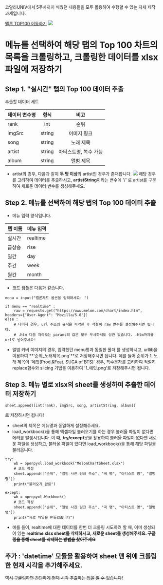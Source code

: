 코알라UNIV에서 5주차까지 배웠던 내용들을 모두 활용하여 수행할 수 있는 자체 제작 과제입니다.

[멜론 TOP100 이동하기](https://www.melon.com/chart/index.htm)
![](https://images.velog.io/images/soo01imm/post/0e04a72f-a2a5-4565-b13c-ff7d064f1de6/2020-05-22%20(1).png)
# 메뉴를 선택하여 해당 탭의 Top 100 차트의 목록을 크롤링하고, 크롤링한 데이터를 xlsx 파일에 저장하기
## Step 1. "실시간" 탭의 Top 100 데이터 추출
추출할 데이터 세트

| 데이터 변수명 | 형식 | 비고 |
|:----------|:----------:|:----------:|
| rank | int | 순위 |
| imgSrc | string | 이미지 링크 |
| song | string | 노래 제목 |
| artist | string | 아티스트명, 복수 가능 |
| album | string | 앨범 제목 |

* artist의 경우, 다음과 같이 **두 명 이상**의 artist인 경우가 존재합니다.
![](https://images.velog.io/images/soo01imm/post/afbc507f-2580-4e89-b47c-e8a51ddd88fd/%EB%B3%B5%EC%88%98%EC%9D%98%20writer.PNG)
해당 경우를 고려하여 데이터를 추출하시고, **artistString**이라는 변수에 '/' 로 artist를 구분하여 새로운 데이터 변수를 생성해주세요.
## Step 2. 메뉴를 선택하여 해당 탭의 Top 100 데이터 추출
* 메뉴 입력 양식입니다.

| 탭 이름 | 메뉴 입력 |
|:-------|:-------|
| 실시간 | realtime |  
| 급상승 | rise | 
| 일간 | day |  
| 주간 | week | 
| 월간 | month |  

* 코드 샘플은 다음과 같습니다.
```
menu = input("멜론차트 옵션을 입력하세요: ")

if menu == "realtime" :
    raw = requests.get("https://www.melon.com/chart/index.htm", headers={"User-Agent": "Mozilla/5.0"})
else :
    # 나머지 경우, url 주소의 규칙을 파악한 후 적절히 raw 변수를 설정해주시면 됩니다.
    # .htm 다음 따라오는 params의 값은 모두 무시하셔도 상관 없습니다. .htm까지를 url로 넣어주세요!
```
* 앨범 커버 이미지의 경우, 입력했던 menu명과 동일한 폴더 를 생성하시고, urllib을 이용하여 **'순위_노래제목.png'**로 저장해주시면 됩니다. 예를 들어 순위가 1, 노래 제목이 '에잇(Prod.&Feat. SUGA of BTS)' 경우, 특수문자를 고려하여 적절히 replace함수와 slicing 기법을 이용하여 '1_에잇.png'로 저장해주시면 됩니다. 

## Step 3. 메뉴 별로 xlsx의 sheet를 생성하여 추출한 데이터 저장하기
```
sheet.append([int(rank), imgSrc, song, artistString, album])
```
로 저장하시면 됩니다! 
* sheet의 제목은 메뉴명과 동일하게 설정해주세요.
* load_workbook()을 통해 엑셀파일 불러오기를 하는 경우 불러올 파일이 없다면 에러를 발생시킵니다. 이 때, **try/except**문을 활용하여 
불러올 파일이 없다면 새로운 파일을 생성하고, 
불러올 파일이 있다면 load_workbook()을 통해 해당 파일을 불러옵니다.
```
try:
    wb = openpyxl.load_workbook("MelonChartSheet.xlsx")
    # 코드 작성
    sheet.append(["순위", "앨범 사진 링크 주소", "곡 명", "아티스트 명", "앨범 명"])
    print("불러오기 완료")

except:
    wb = openpyxl.Workbook()
    # 코드 작성
    sheet.append(["순위", "앨범 사진 링크 주소", "곡 명", "아티스트 명", "앨범 명"])
    print("새로 파일을 만들었습니다")
```
* 예를 들어, realtime에 대한 데이터를 한번 더 크롤링 시도하려 할 때, 이미 생성되어 있는 **realtime xlsx sheet를 삭제하시고, 새로운 sheet를 생성해주세요. ~~구글링을 통해 sheet를 삭제하는 방법을 찾아주세요~~**
## 추가 : 'datetime' 모듈을 활용하여 sheet 맨 위에 크롤링한 현재 시각을 추가해주세요.
~~역시 구글링하면 간단하게 현재 시각 추출하는 법을 알 수 있습니다!~~
